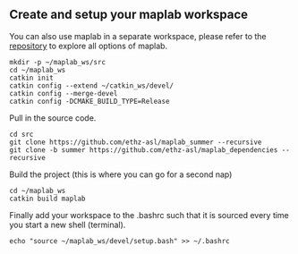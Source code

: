 ## Create and setup your maplab workspace

You can also use maplab in a separate workspace, please refer to the
[repository](https://github.com/ethz-asl/maplab_summer) to explore all options
of maplab.

```
mkdir -p ~/maplab_ws/src
cd ~/maplab_ws
catkin init
catkin config --extend ~/catkin_ws/devel/
catkin config --merge-devel
catkin config -DCMAKE_BUILD_TYPE=Release
```
Pull in the source code.
```
cd src
git clone https://github.com/ethz-asl/maplab_summer --recursive
git clone -b summer https://github.com/ethz-asl/maplab_dependencies --recursive
```
Build the project (this is where you can go for a second nap)
```
cd ~/maplab_ws
catkin build maplab
```
Finally add your workspace to the .bashrc such that it is sourced every time you start a new
shell (terminal).
```
echo "source ~/maplab_ws/devel/setup.bash" >> ~/.bashrc
```